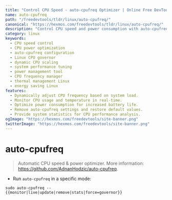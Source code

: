 ```yaml
---
title: "Control CPU Speed - auto-cpufreq Optimizer | Online Free DevTools by Hexmos"
name: auto-cpufreq
path: "/freedevtools/tldr/linux/auto-cpufreq/"
canonical: "https://hexmos.com/freedevtools/tldr/linux/auto-cpufreq/"
description: "Control CPU speed and power consumption with auto-cpufreq. Optimize system performance by dynamically adjusting CPU frequency. Free online tool, no registration required."
category: linux
keywords:
  - CPU speed control
  - CPU power optimization
  - auto-cpufreq configuration
  - Linux CPU governor
  - dynamic CPU scaling
  - system performance tuning
  - power management tool
  - CPU frequency manager
  - thermal management Linux
  - energy saving Linux
features:
  - Dynamically adjust CPU frequency based on system load.
  - Monitor CPU usage and temperature in real-time.
  - Optimize power consumption for increased battery life.
  - Remove auto-cpufreq settings and restore default values.
  - Provide system statistics for CPU performance analysis.
ogImage: "https://hexmos.com/freedevtools/site-banner.png"
twitterImage: "https://hexmos.com/freedevtools/site-banner.png"
---
```


# auto-cpufreq

> Automatic CPU speed & power optimizer.
> More information: <https://github.com/AdnanHodzic/auto-cpufreq>.

- Run `auto-cpufreq` in a specific mode:

`sudo auto-cpufreq --{{monitor|live|update|remove|stats|force=governor}}`

